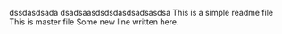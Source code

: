 dssdasdsada
dsadsaasdsdsdasdsadsasdsa
This is a simple readme file
This is master file
Some new line written here.
